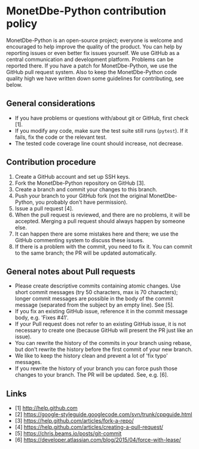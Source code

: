 # MonetDbe-Python contribution policy

MonetDbe-Python is an open-source project; everyone is welcome and encouraged to help improve the quality of the product. You can help by reporting issues or even better fix issues yourself. We use GitHub as a central communication and development platform. Problems can be reported there. If you have a patch for MonetDbe-Python, we use the GitHub pull request system. Also to keep the MonetDbe-Python code quality high we have written down some guidelines for contributing, see below.

## General considerations

 * If you have problems or questions with/about git or GitHub, first check [1].
 * If you modify any code, make sure the test suite still runs (`pytest`).
   If it fails, fix the code or the relevant test.
 * The tested code coverage line count should increase, not decrease.

## Contribution procedure

 1. Create a GitHub account and set up SSH keys.
 2. Fork the MonetDbe-Python repository on GitHub [3].
 3. Create a branch and commit your changes to this branch.
 4. Push your branch to your GitHub fork (not the original MonetDbe-Python, you probably don't have permission).
 5. Issue a pull request [4].
 6. When the pull request is reviewed, and there are no problems, it will be accepted. Merging a pull request should always happen by someone else.
 7. It can happen there are some mistakes here and there; we use the GitHub commenting system to discuss these issues.
 8. If there is a problem with the commit, you need to fix it. You can commit to the same branch; the PR will be updated automatically.

## General notes about Pull requests

 * Please create descriptive commits containing atomic changes. Use short commit messages (try 50 characters, max is 70 characters); longer commit messages are possible in the body of the commit message (separated from the subject by an empty line). See [5].
 * If you fix an existing GitHub issue, reference it in the commit message
   body, e.g. 'Fixes #41'.
 * If your Pull request does not refer to an existing GitHub issue, it is not
   necessary to create one (because GitHub will present the PR just like an
   issue).
 * You can rewrite the history of the commits in your branch using rebase,
   but don't rewrite the history before the first commit of your new branch.
 * We like to keep the history clean and prevent a lot of 'fix typo' messages.
 * If you rewrite the history of your branch you can force push those changes to your branch. The PR will be updated. See, e.g. [6].
 
## Links
 
 * [1] http://help.github.com
 * [2] https://google-styleguide.googlecode.com/svn/trunk/cppguide.html
 * [3] https://help.github.com/articles/fork-a-repo/
 * [4] https://help.github.com/articles/creating-a-pull-request/
 * [5] https://chris.beams.io/posts/git-commit
 * [6] https://developer.atlassian.com/blog/2015/04/force-with-lease/

